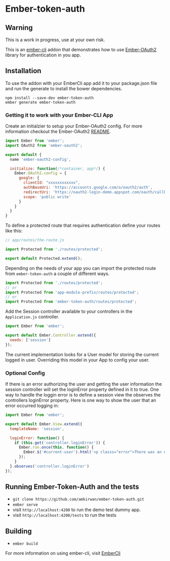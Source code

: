 # Ember-token-auth

## Warning

This is a work in progress, use at your own risk.

This is an [ember-cli](https://github.com/stefanpenner/ember-cli) addon that demonstrates how to use [Ember-OAuth2](https://github.com/amkirwan/ember-oauth) library for authentication in you app. 

## Installation

To use the addon with your EmberCli app add it to your package.json file and run the generate to install the bower dependencies.

```
npm install --save-dev ember-token-auth
ember generate ember-token-auth
```

### Getting it to work with your Ember-CLI App

Create an initialzier to setup your Ember-OAuth2 config. For more information checkout the Ember-OAuth2 [README](https://github.com/amkirwan/ember-oauth).

```javascript 
import Ember from 'ember';
import OAuth2 from 'ember-oauth2';

export default {
  name 'ember-oauth2-config', 

  initialize: function(/*container, app*/) {
    Ember.OAuth2.config = {
      google: {
        clientId: "xxxxxxxxxxxx",
        authBaseUri: 'https://accounts.google.com/o/oauth2/auth',
        redirectUri: 'https://oauth2-login-demo.appspot.com/oauth/callback',
        scope: 'public write'
      }
    }
  }
}
```

To define a protected route that requires authentication define your routes like this: 

```javascript
// app/routes/the-route.js

import Protected from './routes/protected';

export default Protected.extend();
```

Depending on the needs of your app you can import the protected route from `ember-token-auth` a couple of different ways.

```javascript
import Protected from './routes/protected';
// or 
import Protected from 'app-module-prefix/routes/protected';
// or
import Protected from 'ember-token-auth/routes/protected';
```

Add the Session controller available to your controllers in the `Application.js` controller.

```javascript
import Ember from 'ember';

export default Ember.Controller.extend({
  needs: ['session']
});
```

The current implementation looks for a User model for storing the current logged in user. Overriding this
model in your App to config your user. 


### Optional Config

If there is an error authorizing the user and getting the user information the session controller will set the loginError property defined in it to true. One way to handle the loggin error is to define a session view the observes the controllers loginError property. Here is one way to show the user that an error occurred logging in: 

```javascript
import Ember from 'ember';

export default Ember.View.extend({
  templateName: 'session',

  loginError: function() {
    if (this.get('controller.loginError')) {
      Ember.run.once(this, function() {
        Ember.$('#current-user').html('<p classs="error">There was an error logging in.</p>');
      });
    }
  }.observes('controller.loginError')
});
```

## Running Ember-Token-Auth and the tests

* `git clone https://github.com/amkirwan/ember-token-auth.git`
* `ember serve`
* visit `http://localhost:4200` to run the demo test dummy app.
* visit `http://localhost:4200/tests` to run the tests

## Building

* `ember build`

For more information on using ember-cli, visit [EmberCli](http://www.ember-cli.com/)
